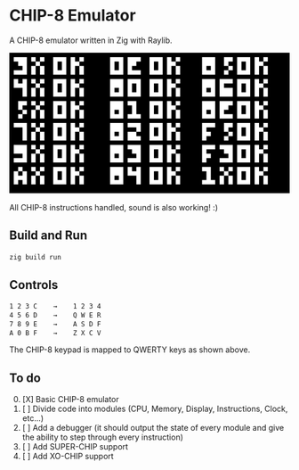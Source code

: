 # CHIP-8 Emulator

A CHIP-8 emulator written in Zig with Raylib.

![Screenshot](screenshot.png)

All CHIP-8 instructions handled, sound is also working! :)

## Build and Run

```bash
zig build run
```

## Controls

```
1 2 3 C    →    1 2 3 4
4 5 6 D    →    Q W E R
7 8 9 E    →    A S D F
A 0 B F    →    Z X C V
```

The CHIP-8 keypad is mapped to QWERTY keys as shown above.

## To do
0. [X] Basic CHIP-8 emulator
1. [ ] Divide code into modules (CPU, Memory, Display, Instructions, Clock, etc...)
2. [ ] Add a debugger (it should output the state of every module and give the ability to step through every instruction)
3. [ ] Add SUPER-CHIP support
4. [ ] Add XO-CHIP support
